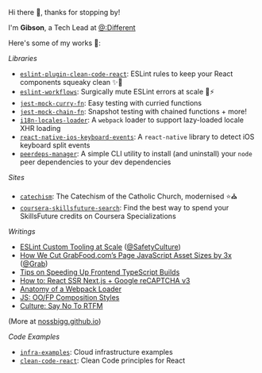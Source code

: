 Hi there 👋, thanks for stopping by!

I'm **Gibson**, a Tech Lead at [@:Different](https://different.com.au/) 

Here's some of my works 🚂:

_Libraries_

- [`eslint-plugin-clean-code-react`](https://github.com/nossbigg/eslint-plugin-clean-code-react): ESLint rules to keep your React components squeaky clean ✨🧼
- [`eslint-workflows`](https://github.com/nossbigg/eslint-workflows): Surgically mute ESLint errors at scale 🤫⚡️
- [`jest-mock-curry-fn`](https://github.com/nossbigg/jest-mock-curry-fn): Easy testing with curried functions
- [`jest-mock-chain-fn`](https://github.com/nossbigg/jest-mock-chain-fn): Snapshot testing with chained functions + more!
- [`i18n-locales-loader`](https://github.com/nossbigg/i18n-locales-loader): A `webpack` loader to support lazy-loaded locale XHR loading
- [`react-native-ios-keyboard-events`](https://github.com/nossbigg/react-native-ios-keyboard-events): A `react-native` library to detect iOS keyboard split events
- [`peerdeps-manager`](https://github.com/nossbigg/peerdeps-manager): A simple CLI utility to install (and uninstall) your `node` peer dependencies to your dev dependencies

_Sites_

- [`catechism`](https://github.com/nossbigg/catechism): The Catechism of the Catholic Church, modernised ⭐️⛪️
- [`coursera-skillsfuture-search`](https://github.com/nossbigg/coursera-skillsfuture-search): Find the best way to spend your SkillsFuture credits on Coursera Specializations

_Writings_

- [ESLint Custom Tooling at Scale](https://medium.com/safetycultureengineering/eslint-custom-tooling-at-scale-47dbdc4a14b9) ([@SafetyCulture](https://github.com/SafetyCulture))
- [How We Cut GrabFood.com’s Page JavaScript Asset Sizes by 3x](https://engineering.grab.com/grabfood-bundle-size) ([@Grab](https://github.com/grab))
- [Tips on Speeding Up Frontend TypeScript Builds](https://nossbigg.github.io/2019/11/15/tips-speeding-up-frontend-typescript-builds.html)
- [How to: React SSR Next.js + Google reCAPTCHA v3](https://nossbigg.github.io/2020/10/17/howto-react-ssr-nextjs-recaptcha.html)
- [Anatomy of a Webpack Loader](https://nossbigg.github.io/2021/05/30/anatomy-webpack-loader.html)
- [JS: OO/FP Composition Styles](https://nossbigg.github.io/2020/10/19/js-oo-fp-composition-styles.html)
- [Culture: Say No To RTFM](https://nossbigg.github.io/2021/01/31/culture-say-no-to-rtfm.html)

(More at [nossbigg.github.io](https://nossbigg.github.io/))

_Code Examples_

- [`infra-examples`](https://github.com/nossbigg/infra-examples): Cloud infrastructure examples
- [`clean-code-react`](https://github.com/nossbigg/clean-code-react): Clean Code principles for React
